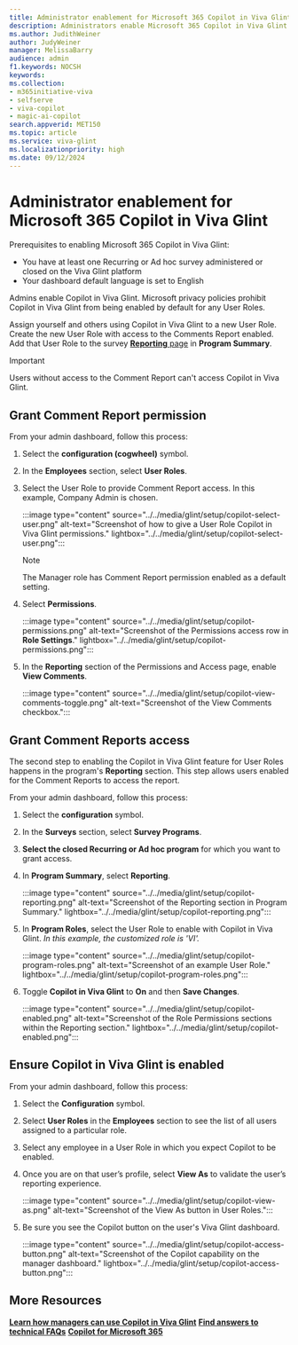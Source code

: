 ```yaml
---
title: Administrator enablement for Microsoft 365 Copilot in Viva Glint
description: Administrators enable Microsoft 365 Copilot in Viva Glint. 
ms.author: JudithWeiner
author: JudyWeiner
manager: MelissaBarry
audience: admin
f1.keywords: NOCSH
keywords: 
ms.collection:  
- m365initiative-viva
- selfserve
- viva-copilot
- magic-ai-copilot 
search.appverid: MET150 
ms.topic: article
ms.service: viva-glint
ms.localizationpriority: high
ms.date: 09/12/2024
---
```


# Administrator enablement for Microsoft 365 Copilot in Viva Glint

Prerequisites to enabling Microsoft 365 Copilot in Viva Glint:
- You have at least one Recurring or Ad hoc survey administered or closed on the Viva Glint platform
- Your dashboard default language is set to English

Admins enable Copilot in Viva Glint. Microsoft privacy policies prohibit Copilot in Viva Glint from being enabled by default for any User Roles. 

Assign yourself and others using Copilot in Viva Glint to a new User Role. Create the new User Role with access to the Comments Report enabled. Add that User Role to the survey [**Reporting** page](https://go.microsoft.com/fwlink/?linkid=2285645) in **Program Summary**.

>[!IMPORTANT]
>Users without access to the Comment Report can't access Copilot in Viva Glint.

## Grant Comment Report permission

From your admin dashboard, follow this process:

1.	Select the **configuration (cogwheel)** symbol.
2.	In the **Employees** section, select **User Roles**.
3.	Select the User Role to provide Comment Report access. In this example, Company Admin is chosen.
   
    :::image type="content" source="../../media/glint/setup/copilot-select-user.png" alt-text="Screenshot of how to give a User Role Copilot in Viva Glint permissions." lightbox="../../media/glint/setup/copilot-select-user.png":::

    > [!NOTE]
    > The Manager role has Comment Report permission enabled as a default setting.

4. Select **Permissions**.
  
   :::image type="content" source="../../media/glint/setup/copilot-permissions.png" alt-text="Screenshot of the Permissions access row in **Role Settings**." lightbox="../../media/glint/setup/copilot-permissions.png":::

5.	In the **Reporting** section of the Permissions and Access page, enable **View Comments**.

    :::image type="content" source="../../media/glint/setup/copilot-view-comments-toggle.png" alt-text="Screenshot of the View Comments checkbox.":::

## Grant Comment Reports access

The second step to enabling the Copilot in Viva Glint feature for User Roles happens in the program's **Reporting** section. This step allows users enabled for the Comment Reports to access the report.

From your admin dashboard, follow this process:

1.	Select the **configuration** symbol.
2.	In the **Surveys** section, select **Survey Programs**.
3.	**Select the closed Recurring or Ad hoc program** for which you want to grant access.
4.	In **Program Summary**, select **Reporting**.

     :::image type="content" source="../../media/glint/setup/copilot-reporting.png" alt-text="Screenshot of the Reporting section in Program Summary." lightbox="../../media/glint/setup/copilot-reporting.png":::

5. In **Program Roles**, select the User Role to enable with Copilot in Viva Glint. *In this example, the customized role is 'VI'.*

    :::image type="content" source="../../media/glint/setup/copilot-program-roles.png" alt-text="Screenshot of an example User Role." lightbox="../../media/glint/setup/copilot-program-roles.png":::

6. Toggle **Copilot in Viva Glint** to **On** and then **Save Changes**.

    :::image type="content" source="../../media/glint/setup/copilot-enabled.png" alt-text="Screenshot of the Role Permissions sections within the Reporting section." lightbox="../../media/glint/setup/copilot-enabled.png":::

## Ensure Copilot in Viva Glint is enabled

From your admin dashboard, follow this process:

1.	Select the **Configuration** symbol.
2.	Select **User Roles** in the **Employees** section to see the list of all users assigned to a particular role.
3.	Select any employee in a User Role in which you expect Copilot to be enabled.
4.	Once you are on that user’s profile, select **View As** to validate the user’s reporting experience.

    :::image type="content" source="../../media/glint/setup/copilot-view-as.png" alt-text="Screenshot of the View As button in User Roles.":::

5. Be sure you see the Copilot button on the user's Viva Glint dashboard.

   :::image type="content" source="../../media/glint/setup/copilot-access-button.png" alt-text="Screenshot of the Copilot capability on the manager dashboard." lightbox="../../media/glint/setup/copilot-access-button.png":::

## More Resources

[**Learn how managers can use Copilot in Viva Glint**](https://go.microsoft.com/fwlink/?linkid=2274072)
[**Find answers to technical FAQs**](https://go.microsoft.com/fwlink/?linkid=2274071)
[**Copilot for Microsoft 365**](https://adoption.microsoft.com/copilot/)
